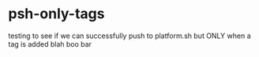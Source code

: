 # psh-only-tags

testing to see if we can successfully push to platform.sh but ONLY when a tag is added
blah
boo
bar
